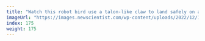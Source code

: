 ```yaml
---
title: "Watch this robot bird use a talon-like claw to land safely on a perch"
imageUrl: "https://images.newscientist.com/wp-content/uploads/2022/12/15151943/SEI_137542977.jpg?width=600"
index: 175
weight: 175
---
```

